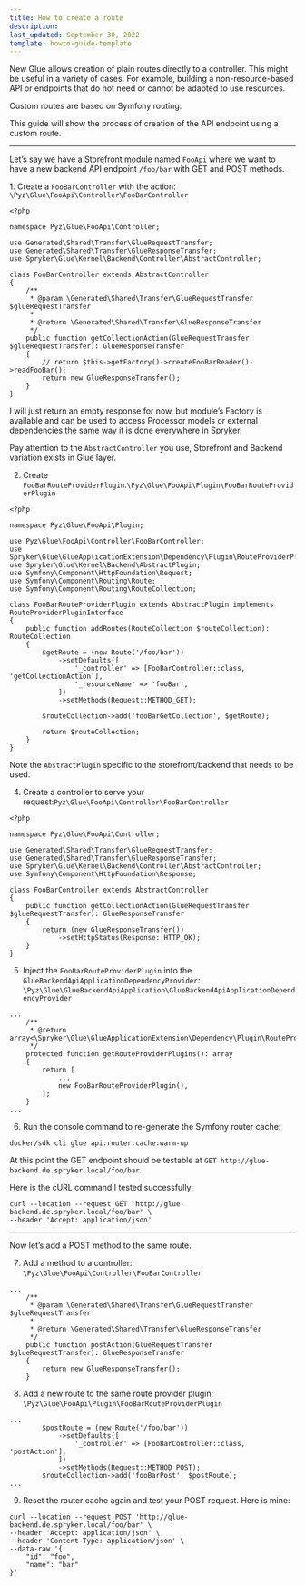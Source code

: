 ```yaml
---
title: How to create a route
description: 
last_updated: September 30, 2022
template: howto-guide-template
---
```

New Glue allows creation of plain routes directly to a controller. This might be useful in a variety of cases. For example, building a non-resource-based API or endpoints that do not need or cannot be adapted to use resources.

Custom routes are based on Symfony routing.

This guide will show the process of creation of the API endpoint using a custom route.

* * *

Let’s say we have a Storefront module named `FooApi` where we want to have a new backend API endpoint `/foo/bar` with GET and POST methods.

1\. Create a `FooBarController` with the action:
`\Pyz\Glue\FooApi\Controller\FooBarController`

```
<?php

namespace Pyz\Glue\FooApi\Controller;

use Generated\Shared\Transfer\GlueRequestTransfer;
use Generated\Shared\Transfer\GlueResponseTransfer;
use Spryker\Glue\Kernel\Backend\Controller\AbstractController;

class FooBarController extends AbstractController
{
    /**
     * @param \Generated\Shared\Transfer\GlueRequestTransfer $glueRequestTransfer
     *
     * @return \Generated\Shared\Transfer\GlueResponseTransfer
     */
    public function getCollectionAction(GlueRequestTransfer $glueRequestTransfer): GlueResponseTransfer
    {
        // return $this->getFactory()->createFooBarReader()->readFooBar();
        return new GlueResponseTransfer();
    }
}

```
I will just return an empty response for now, but module’s Factory is available and can be used to access Processor models or external dependencies the same way it is done everywhere in Spryker.

Pay attention to the `AbstractController` you use, Storefront and Backend variation exists in Glue layer.

2. Create `FooBarRouteProviderPlugin`:`\Pyz\Glue\FooApi\Plugin\FooBarRouteProviderPlugin`

```
<?php

namespace Pyz\Glue\FooApi\Plugin;

use Pyz\Glue\FooApi\Controller\FooBarController;
use Spryker\Glue\GlueApplicationExtension\Dependency\Plugin\RouteProviderPluginInterface;
use Spryker\Glue\Kernel\Backend\AbstractPlugin;
use Symfony\Component\HttpFoundation\Request;
use Symfony\Component\Routing\Route;
use Symfony\Component\Routing\RouteCollection;

class FooBarRouteProviderPlugin extends AbstractPlugin implements RouteProviderPluginInterface
{
    public function addRoutes(RouteCollection $routeCollection): RouteCollection
    {
        $getRoute = (new Route('/foo/bar'))
            ->setDefaults([
                '_controller' => [FooBarController::class, 'getCollectionAction'],
                '_resourceName' => 'fooBar',
            ])
            ->setMethods(Request::METHOD_GET);

        $routeCollection->add('fooBarGetCollection', $getRoute);
        
        return $routeCollection;
    }
}
```
Note the `AbstractPlugin` specific to the storefront/backend that needs to be used.

4. Create a controller to serve your request:`Pyz\Glue\FooApi\Controller\FooBarController`

```
<?php

namespace Pyz\Glue\FooApi\Controller;

use Generated\Shared\Transfer\GlueRequestTransfer;
use Generated\Shared\Transfer\GlueResponseTransfer;
use Spryker\Glue\Kernel\Backend\Controller\AbstractController;
use Symfony\Component\HttpFoundation\Response;

class FooBarController extends AbstractController
{
    public function getCollectionAction(GlueRequestTransfer $glueRequestTransfer): GlueResponseTransfer
    {
        return (new GlueResponseTransfer())
            ->setHttpStatus(Response::HTTP_OK);
    }
}
```

5. Inject the `FooBarRouteProviderPlugin` into the `GlueBackendApiApplicationDependencyProvider`: `\Pyz\Glue\GlueBackendApiApplication\GlueBackendApiApplicationDependencyProvider`

```
...
    /**
     * @return array<\Spryker\Glue\GlueApplicationExtension\Dependency\Plugin\RouteProviderPluginInterface>
     */
    protected function getRouteProviderPlugins(): array
    {
        return [
            ...
            new FooBarRouteProviderPlugin(),
        ];
    }
...
```

6. Run the console command to re-generate the Symfony router cache:

```
docker/sdk cli glue api:router:cache:warm-up
```

At this point the GET endpoint should be testable at `GET http://glue-backend.de.spryker.local/foo/bar`.

Here is the cURL command I tested successfully:

```
curl --location --request GET 'http://glue-backend.de.spryker.local/foo/bar' \
--header 'Accept: application/json'
```

* * *

Now let’s add a POST method to the same route.

7. Add a method to a controller: `\Pyz\Glue\FooApi\Controller\FooBarController`
```
...
    /**
     * @param \Generated\Shared\Transfer\GlueRequestTransfer $glueRequestTransfer
     *
     * @return \Generated\Shared\Transfer\GlueResponseTransfer
     */
    public function postAction(GlueRequestTransfer $glueRequestTransfer): GlueResponseTransfer
    {
        return new GlueResponseTransfer();
    }

```

8. Add a new route to the same route provider plugin: `\Pyz\Glue\FooApi\Plugin\FooBarRouteProviderPlugin`

```
...
        $postRoute = (new Route('/foo/bar'))
            ->setDefaults([
                '_controller' => [FooBarController::class, 'postAction'],
            ])
            ->setMethods(Request::METHOD_POST);
        $routeCollection->add('fooBarPost', $postRoute);
...
```
9. Reset the router cache again and test your POST request. Here is mine:

```
curl --location --request POST 'http://glue-backend.de.spryker.local/foo/bar' \
--header 'Accept: application/json' \
--header 'Content-Type: application/json' \
--data-raw '{
    "id": "foo",
    "name": "bar"
}'
```
